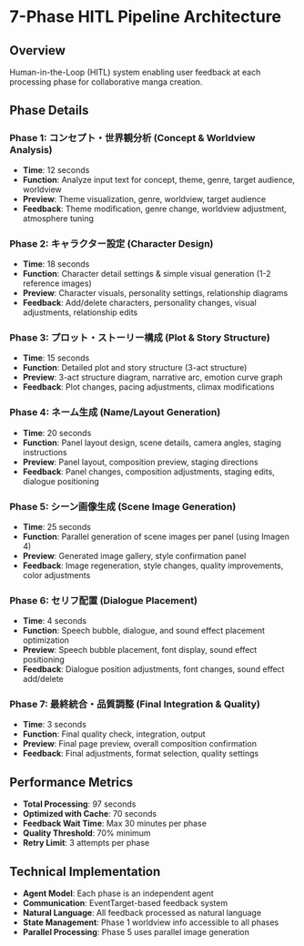 # 7-Phase HITL Pipeline Architecture

## Overview
Human-in-the-Loop (HITL) system enabling user feedback at each processing phase for collaborative manga creation.

## Phase Details

### Phase 1: コンセプト・世界観分析 (Concept & Worldview Analysis)
- **Time**: 12 seconds
- **Function**: Analyze input text for concept, theme, genre, target audience, worldview
- **Preview**: Theme visualization, genre, worldview, target audience
- **Feedback**: Theme modification, genre change, worldview adjustment, atmosphere tuning

### Phase 2: キャラクター設定 (Character Design)
- **Time**: 18 seconds  
- **Function**: Character detail settings & simple visual generation (1-2 reference images)
- **Preview**: Character visuals, personality settings, relationship diagrams
- **Feedback**: Add/delete characters, personality changes, visual adjustments, relationship edits

### Phase 3: プロット・ストーリー構成 (Plot & Story Structure)
- **Time**: 15 seconds
- **Function**: Detailed plot and story structure (3-act structure)
- **Preview**: 3-act structure diagram, narrative arc, emotion curve graph
- **Feedback**: Plot changes, pacing adjustments, climax modifications

### Phase 4: ネーム生成 (Name/Layout Generation)
- **Time**: 20 seconds
- **Function**: Panel layout design, scene details, camera angles, staging instructions
- **Preview**: Panel layout, composition preview, staging directions
- **Feedback**: Panel changes, composition adjustments, staging edits, dialogue positioning

### Phase 5: シーン画像生成 (Scene Image Generation)
- **Time**: 25 seconds
- **Function**: Parallel generation of scene images per panel (using Imagen 4)
- **Preview**: Generated image gallery, style confirmation panel
- **Feedback**: Image regeneration, style changes, quality improvements, color adjustments

### Phase 6: セリフ配置 (Dialogue Placement)
- **Time**: 4 seconds
- **Function**: Speech bubble, dialogue, and sound effect placement optimization
- **Preview**: Speech bubble placement, font display, sound effect positioning
- **Feedback**: Dialogue position adjustments, font changes, sound effect add/delete

### Phase 7: 最終統合・品質調整 (Final Integration & Quality)
- **Time**: 3 seconds
- **Function**: Final quality check, integration, output
- **Preview**: Final page preview, overall composition confirmation
- **Feedback**: Final adjustments, format selection, quality settings

## Performance Metrics
- **Total Processing**: 97 seconds
- **Optimized with Cache**: 70 seconds
- **Feedback Wait Time**: Max 30 minutes per phase
- **Quality Threshold**: 70% minimum
- **Retry Limit**: 3 attempts per phase

## Technical Implementation
- **Agent Model**: Each phase is an independent agent
- **Communication**: EventTarget-based feedback system
- **Natural Language**: All feedback processed as natural language
- **State Management**: Phase 1 worldview info accessible to all phases
- **Parallel Processing**: Phase 5 uses parallel image generation